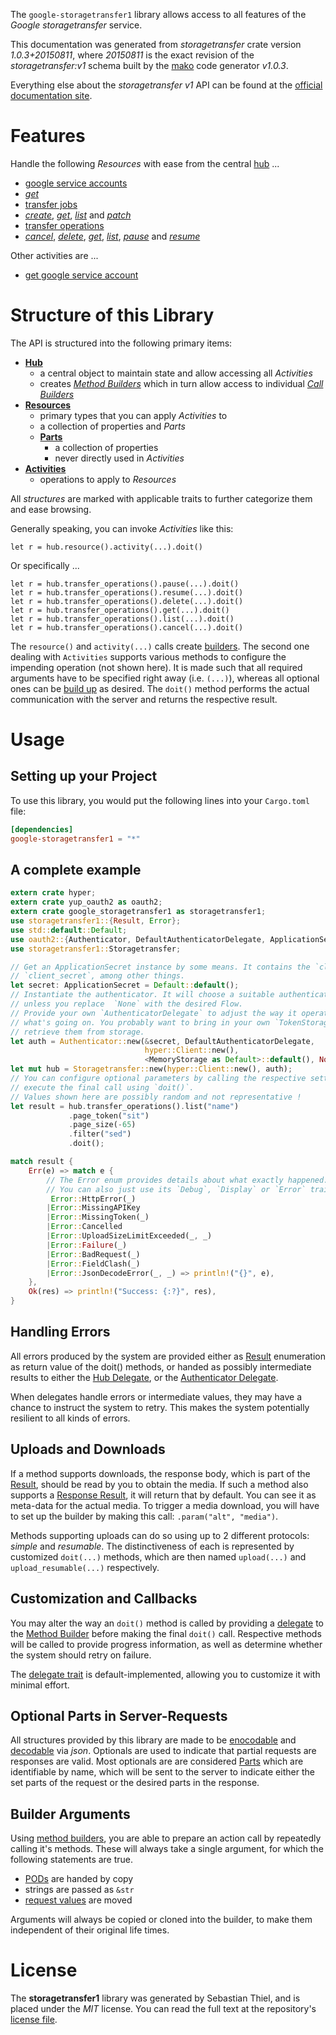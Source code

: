 <!---
DO NOT EDIT !
This file was generated automatically from 'src/mako/api/README.md.mako'
DO NOT EDIT !
-->
The `google-storagetransfer1` library allows access to all features of the *Google storagetransfer* service.

This documentation was generated from *storagetransfer* crate version *1.0.3+20150811*, where *20150811* is the exact revision of the *storagetransfer:v1* schema built by the [mako](http://www.makotemplates.org/) code generator *v1.0.3*.

Everything else about the *storagetransfer* *v1* API can be found at the
[official documentation site](https://cloud.google.com/storage/transfer).
# Features

Handle the following *Resources* with ease from the central [hub](https://docs.rs/google-storagetransfer1/1.0.3+20150811/google_storagetransfer1/struct.Storagetransfer.html) ... 

* [google service accounts](https://docs.rs/google-storagetransfer1/1.0.3+20150811/google_storagetransfer1/struct.GoogleServiceAccount.html)
 * [*get*](https://docs.rs/google-storagetransfer1/1.0.3+20150811/google_storagetransfer1/struct.GoogleServiceAccountGetCall.html)
* [transfer jobs](https://docs.rs/google-storagetransfer1/1.0.3+20150811/google_storagetransfer1/struct.TransferJob.html)
 * [*create*](https://docs.rs/google-storagetransfer1/1.0.3+20150811/google_storagetransfer1/struct.TransferJobCreateCall.html), [*get*](https://docs.rs/google-storagetransfer1/1.0.3+20150811/google_storagetransfer1/struct.TransferJobGetCall.html), [*list*](https://docs.rs/google-storagetransfer1/1.0.3+20150811/google_storagetransfer1/struct.TransferJobListCall.html) and [*patch*](https://docs.rs/google-storagetransfer1/1.0.3+20150811/google_storagetransfer1/struct.TransferJobPatchCall.html)
* [transfer operations](https://docs.rs/google-storagetransfer1/1.0.3+20150811/google_storagetransfer1/struct.TransferOperation.html)
 * [*cancel*](https://docs.rs/google-storagetransfer1/1.0.3+20150811/google_storagetransfer1/struct.TransferOperationCancelCall.html), [*delete*](https://docs.rs/google-storagetransfer1/1.0.3+20150811/google_storagetransfer1/struct.TransferOperationDeleteCall.html), [*get*](https://docs.rs/google-storagetransfer1/1.0.3+20150811/google_storagetransfer1/struct.TransferOperationGetCall.html), [*list*](https://docs.rs/google-storagetransfer1/1.0.3+20150811/google_storagetransfer1/struct.TransferOperationListCall.html), [*pause*](https://docs.rs/google-storagetransfer1/1.0.3+20150811/google_storagetransfer1/struct.TransferOperationPauseCall.html) and [*resume*](https://docs.rs/google-storagetransfer1/1.0.3+20150811/google_storagetransfer1/struct.TransferOperationResumeCall.html)

Other activities are ...

* [get google service account](https://docs.rs/google-storagetransfer1/1.0.3+20150811/google_storagetransfer1/struct.MethodGetGoogleServiceAccountCall.html)



# Structure of this Library

The API is structured into the following primary items:

* **[Hub](https://docs.rs/google-storagetransfer1/1.0.3+20150811/google_storagetransfer1/struct.Storagetransfer.html)**
    * a central object to maintain state and allow accessing all *Activities*
    * creates [*Method Builders*](https://docs.rs/google-storagetransfer1/1.0.3+20150811/google_storagetransfer1/trait.MethodsBuilder.html) which in turn
      allow access to individual [*Call Builders*](https://docs.rs/google-storagetransfer1/1.0.3+20150811/google_storagetransfer1/trait.CallBuilder.html)
* **[Resources](https://docs.rs/google-storagetransfer1/1.0.3+20150811/google_storagetransfer1/trait.Resource.html)**
    * primary types that you can apply *Activities* to
    * a collection of properties and *Parts*
    * **[Parts](https://docs.rs/google-storagetransfer1/1.0.3+20150811/google_storagetransfer1/trait.Part.html)**
        * a collection of properties
        * never directly used in *Activities*
* **[Activities](https://docs.rs/google-storagetransfer1/1.0.3+20150811/google_storagetransfer1/trait.CallBuilder.html)**
    * operations to apply to *Resources*

All *structures* are marked with applicable traits to further categorize them and ease browsing.

Generally speaking, you can invoke *Activities* like this:

```Rust,ignore
let r = hub.resource().activity(...).doit()
```

Or specifically ...

```ignore
let r = hub.transfer_operations().pause(...).doit()
let r = hub.transfer_operations().resume(...).doit()
let r = hub.transfer_operations().delete(...).doit()
let r = hub.transfer_operations().get(...).doit()
let r = hub.transfer_operations().list(...).doit()
let r = hub.transfer_operations().cancel(...).doit()
```

The `resource()` and `activity(...)` calls create [builders][builder-pattern]. The second one dealing with `Activities` 
supports various methods to configure the impending operation (not shown here). It is made such that all required arguments have to be 
specified right away (i.e. `(...)`), whereas all optional ones can be [build up][builder-pattern] as desired.
The `doit()` method performs the actual communication with the server and returns the respective result.

# Usage

## Setting up your Project

To use this library, you would put the following lines into your `Cargo.toml` file:

```toml
[dependencies]
google-storagetransfer1 = "*"
```

## A complete example

```Rust
extern crate hyper;
extern crate yup_oauth2 as oauth2;
extern crate google_storagetransfer1 as storagetransfer1;
use storagetransfer1::{Result, Error};
use std::default::Default;
use oauth2::{Authenticator, DefaultAuthenticatorDelegate, ApplicationSecret, MemoryStorage};
use storagetransfer1::Storagetransfer;

// Get an ApplicationSecret instance by some means. It contains the `client_id` and 
// `client_secret`, among other things.
let secret: ApplicationSecret = Default::default();
// Instantiate the authenticator. It will choose a suitable authentication flow for you, 
// unless you replace  `None` with the desired Flow.
// Provide your own `AuthenticatorDelegate` to adjust the way it operates and get feedback about 
// what's going on. You probably want to bring in your own `TokenStorage` to persist tokens and
// retrieve them from storage.
let auth = Authenticator::new(&secret, DefaultAuthenticatorDelegate,
                              hyper::Client::new(),
                              <MemoryStorage as Default>::default(), None);
let mut hub = Storagetransfer::new(hyper::Client::new(), auth);
// You can configure optional parameters by calling the respective setters at will, and
// execute the final call using `doit()`.
// Values shown here are possibly random and not representative !
let result = hub.transfer_operations().list("name")
             .page_token("sit")
             .page_size(-65)
             .filter("sed")
             .doit();

match result {
    Err(e) => match e {
        // The Error enum provides details about what exactly happened.
        // You can also just use its `Debug`, `Display` or `Error` traits
         Error::HttpError(_)
        |Error::MissingAPIKey
        |Error::MissingToken(_)
        |Error::Cancelled
        |Error::UploadSizeLimitExceeded(_, _)
        |Error::Failure(_)
        |Error::BadRequest(_)
        |Error::FieldClash(_)
        |Error::JsonDecodeError(_, _) => println!("{}", e),
    },
    Ok(res) => println!("Success: {:?}", res),
}

```
## Handling Errors

All errors produced by the system are provided either as [Result](https://docs.rs/google-storagetransfer1/1.0.3+20150811/google_storagetransfer1/enum.Result.html) enumeration as return value of 
the doit() methods, or handed as possibly intermediate results to either the 
[Hub Delegate](https://docs.rs/google-storagetransfer1/1.0.3+20150811/google_storagetransfer1/trait.Delegate.html), or the [Authenticator Delegate](https://docs.rs/yup-oauth2/*/yup_oauth2/trait.AuthenticatorDelegate.html).

When delegates handle errors or intermediate values, they may have a chance to instruct the system to retry. This 
makes the system potentially resilient to all kinds of errors.

## Uploads and Downloads
If a method supports downloads, the response body, which is part of the [Result](https://docs.rs/google-storagetransfer1/1.0.3+20150811/google_storagetransfer1/enum.Result.html), should be
read by you to obtain the media.
If such a method also supports a [Response Result](https://docs.rs/google-storagetransfer1/1.0.3+20150811/google_storagetransfer1/trait.ResponseResult.html), it will return that by default.
You can see it as meta-data for the actual media. To trigger a media download, you will have to set up the builder by making
this call: `.param("alt", "media")`.

Methods supporting uploads can do so using up to 2 different protocols: 
*simple* and *resumable*. The distinctiveness of each is represented by customized 
`doit(...)` methods, which are then named `upload(...)` and `upload_resumable(...)` respectively.

## Customization and Callbacks

You may alter the way an `doit()` method is called by providing a [delegate](https://docs.rs/google-storagetransfer1/1.0.3+20150811/google_storagetransfer1/trait.Delegate.html) to the 
[Method Builder](https://docs.rs/google-storagetransfer1/1.0.3+20150811/google_storagetransfer1/trait.CallBuilder.html) before making the final `doit()` call. 
Respective methods will be called to provide progress information, as well as determine whether the system should 
retry on failure.

The [delegate trait](https://docs.rs/google-storagetransfer1/1.0.3+20150811/google_storagetransfer1/trait.Delegate.html) is default-implemented, allowing you to customize it with minimal effort.

## Optional Parts in Server-Requests

All structures provided by this library are made to be [enocodable](https://docs.rs/google-storagetransfer1/1.0.3+20150811/google_storagetransfer1/trait.RequestValue.html) and 
[decodable](https://docs.rs/google-storagetransfer1/1.0.3+20150811/google_storagetransfer1/trait.ResponseResult.html) via *json*. Optionals are used to indicate that partial requests are responses 
are valid.
Most optionals are are considered [Parts](https://docs.rs/google-storagetransfer1/1.0.3+20150811/google_storagetransfer1/trait.Part.html) which are identifiable by name, which will be sent to 
the server to indicate either the set parts of the request or the desired parts in the response.

## Builder Arguments

Using [method builders](https://docs.rs/google-storagetransfer1/1.0.3+20150811/google_storagetransfer1/trait.CallBuilder.html), you are able to prepare an action call by repeatedly calling it's methods.
These will always take a single argument, for which the following statements are true.

* [PODs][wiki-pod] are handed by copy
* strings are passed as `&str`
* [request values](https://docs.rs/google-storagetransfer1/1.0.3+20150811/google_storagetransfer1/trait.RequestValue.html) are moved

Arguments will always be copied or cloned into the builder, to make them independent of their original life times.

[wiki-pod]: http://en.wikipedia.org/wiki/Plain_old_data_structure
[builder-pattern]: http://en.wikipedia.org/wiki/Builder_pattern
[google-go-api]: https://github.com/google/google-api-go-client

# License
The **storagetransfer1** library was generated by Sebastian Thiel, and is placed 
under the *MIT* license.
You can read the full text at the repository's [license file][repo-license].

[repo-license]: https://github.com/Byron/google-apis-rsblob/master/LICENSE.md
